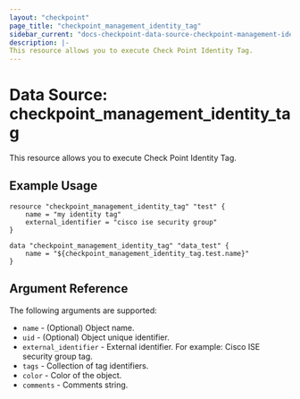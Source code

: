 ```yaml
---
layout: "checkpoint"
page_title: "checkpoint_management_identity_tag"
sidebar_current: "docs-checkpoint-data-source-checkpoint-management-identity-tag"
description: |-
This resource allows you to execute Check Point Identity Tag.
---
```


# Data Source: checkpoint_management_identity_tag

This resource allows you to execute Check Point Identity Tag.

## Example Usage


```hcl
resource "checkpoint_management_identity_tag" "test" {
    name = "my identity tag"
    external_identifier = "cisco ise security group"
}

data "checkpoint_management_identity_tag" "data_test" {
    name = "${checkpoint_management_identity_tag.test.name}"
}
```

## Argument Reference

The following arguments are supported:

* `name` - (Optional) Object name.
* `uid` - (Optional) Object unique identifier. 
* `external_identifier` - External identifier. For example: Cisco ISE security group tag. 
* `tags` - Collection of tag identifiers.
* `color` - Color of the object.
* `comments` - Comments string.